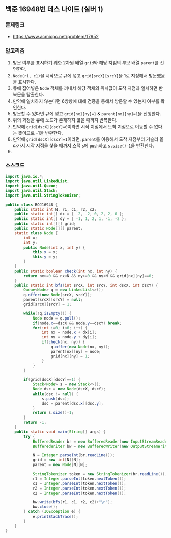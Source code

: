 ## 백준 16948번 데스 나이트 (실버 1)

### 문제링크
- https://www.acmicpc.net/problem/17952

### 알고리즘
1. 방문 여부를 표시하기 위한 2차원 배열 `grid`와 해당 지점의 부모 배열 `parent`를 선언한다.
2. `Node(r1, c1)`을 시작으로 큐에 넣고 `grid[srcX][srcY]`을 1로 지정해서 방문했음을 표시한다.
3. 큐에 집어넣은 `Node` 객체를 꺼내서 해당 객체의 위치값이 도착 지점과 일치하면 반복문을 탈출한다.
4. 만약에 일치하지 않는다면 6방향에 대해 검증을 통해서 방문할 수 있는지 여부를 확인한다.
5. 방문할 수 있다면 큐에 넣고 `grid[nx][ny]=1` & `parent[nx][ny]=1`을 진행한다.
6. 위의 과정을 큐에 노드가 존재하지 않을 때까지 반복한다.
7. 만약에 `grid[dscX][dscY]=0`이라면 시작 지점에서 도착 지점으로 이동할 수 없다는 뜻이므로 -1을 반환한다.
8. 만약에 `grid[dscX][dscY]=1`이라면, `parent`를 이용해서 도착 지점부터 거슬러 올라가서 시작 지점을 찾을 때까지 스택 `s`에 `push`하고 `s.size()-1`을 반환한다.
9. 
### 소스코드
```java
import java.io.*;
import java.util.LinkedList;
import java.util.Queue;
import java.util.Stack;
import java.util.StringTokenizer;

public class BOJ16948 {
    public static int N, r1, c1, r2, c2;
    public static int[] dx = { -2, -2, 0, 2, 2, 0 };
    public static int[] dy = { -1, 1, 2, 1, -1, -2 };
    public static int[][] grid;
    public static Node[][] parent;
    static class Node {
        int x;
        int y;
        public Node(int x, int y) {
            this.x = x;
            this.y = y;
        }
    }
    public static boolean check(int nx, int ny) {
        return nx>=0 && nx<N && ny>=0 && ny<N && grid[nx][ny]==0;
    }
    public static int bfs(int srcX, int srcY, int dscX, int dscY) {
        Queue<Node> q = new LinkedList<>();
        q.offer(new Node(srcX, srcY));
        parent[srcX][srcY] = null;
        grid[srcX][srcY] = 1;

        while(!q.isEmpty()) {
            Node node = q.poll();
            if(node.x==dscX && node.y==dscY) break;
            for(int i=0; i<6; i++) {
                int nx = node.x + dx[i];
                int ny = node.y + dy[i];
                if(check(nx, ny)) {
                    q.offer(new Node(nx, ny));
                    parent[nx][ny] = node;
                    grid[nx][ny] = 1;
                }
            }
        }

        if(grid[dscX][dscY]==1) {
            Stack<Node> s = new Stack<>();
            Node dsc = new Node(dscX, dscY);
            while(dsc != null) {
                s.push(dsc);
                dsc = parent[dsc.x][dsc.y];
            }
            return s.size()-1;
        }
        return -1;
    }
    public static void main(String[] args) {
        try {
            BufferedReader br = new BufferedReader(new InputStreamReader(System.in));
            BufferedWriter bw = new BufferedWriter(new OutputStreamWriter(System.out));

            N = Integer.parseInt(br.readLine());
            grid = new int[N][N];
            parent = new Node[N][N];

            StringTokenizer token = new StringTokenizer(br.readLine());
            r1 = Integer.parseInt(token.nextToken());
            c1 = Integer.parseInt(token.nextToken());
            r2 = Integer.parseInt(token.nextToken());
            c2 = Integer.parseInt(token.nextToken());

            bw.write(bfs(r1, c1, r2, c2)+"\n");
            bw.close();
        } catch (IOException e) {
            e.printStackTrace();
        }
    }
}
```
